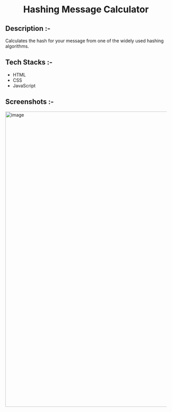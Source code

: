 # <p align="center">Hashing Message Calculator</p>

## Description :-

Calculates the hash for your message from one of the widely used hashing algorithms.

## Tech Stacks :-

- HTML
- CSS
- JavaScript

## Screenshots :-

<img width="920" alt="image" src="https://github.com/user-attachments/assets/26404922-908e-4401-a2cf-3be50004b5d0">
